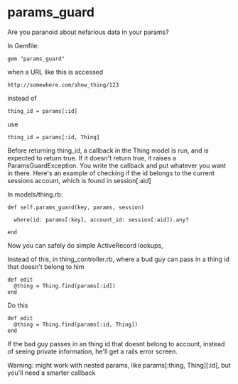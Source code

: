params_guard
============

Are you paranoid about nefarious data in your params?

In Gemfile:

    gem "params_guard"


when a URL like this is accessed

    http://somewhere.com/show_thing/123

instead of

    thing_id = params[:id]

use

    thing_id = params[:id, Thing]


Before returning thing_id, a callback in the Thing model is run, and is
expected to return true.  If it doesn't return true, it raises a
ParamsGuardException. You write the callback and put whatever you want in
there.  Here's an example of checking if the id belongs to the current sessions
account, which is found in session[:aid] 

In models/thing.rb:

    def self.params_guard(key, params, session)

      where(id: params[:key], account_id: session[:aid]).any?

    end


Now you can safely do simple ActiveRecord lookups,

Instead of this, in thing_controller.rb, where a bud guy can pass in a thing id that doesn't
belong to him

    def edit
      @thing = Thing.find(params[:id])
    end

Do this

    def edit
      @thing = Thing.find(params[:id, Thing])
    end

If the bad guy passes in an thing id that doesnt belong to account, instead of seeing
private information, he'll get a rails error screen.


Warning:  might work with nested params, like params[:thing, Thing][:id], but you'll need a smarter callback
